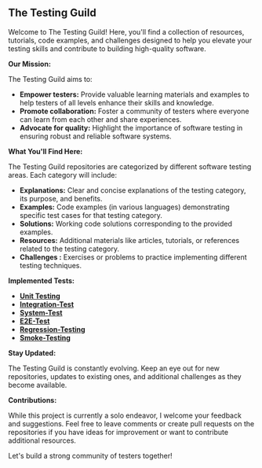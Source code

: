 ## The Testing Guild

Welcome to The Testing Guild! Here, you'll find a collection of resources, tutorials, code examples, and challenges designed to help you elevate your testing skills and contribute to building high-quality software.

**Our Mission:**

The Testing Guild aims to:

* **Empower testers:**  Provide valuable learning materials and examples to help testers of all levels enhance their skills and knowledge.
* **Promote collaboration:**  Foster a community of testers where everyone can learn from each other and share experiences.
* **Advocate for quality:**  Highlight the importance of software testing in ensuring robust and reliable software systems.

**What You'll Find Here:**

The Testing Guild repositories are categorized by different software testing areas. Each category will include:

*  **Explanations:** Clear and concise explanations of the testing category, its purpose, and benefits.
*  **Examples:** Code examples (in various languages) demonstrating specific test cases for that testing category.
*  **Solutions:** Working code solutions corresponding to the provided examples.
*  **Resources:** Additional materials like articles, tutorials, or references related to the testing category.
*  **Challenges :** Exercises or problems to practice implementing different testing techniques.

**Implemented Tests:**

* **[Unit Testing](https://github.com/Testing-Guild/Unit-Testing)**
* **[Integration-Test](https://github.com/Testing-Guild/Integration-Test)**
* **[System-Test](https://github.com/Testing-Guild/System-Testing)**
* **[E2E-Test](https://github.com/Testing-Guild/E2E-Testing)**
* **[Regression-Testing](https://github.com/Testing-Guild/Regression-Testing)**
* **[Smoke-Testing](https://github.com/Testing-Guild/Smoke-Testing)**

**Stay Updated:**

The Testing Guild is constantly evolving.  Keep an eye out for new repositories, updates to existing ones, and additional challenges as they become available.

**Contributions:**

While this project is currently a solo endeavor, I welcome your feedback and suggestions. Feel free to leave comments or create pull requests on the repositories if you have ideas for improvement or want to contribute additional resources. 

Let's build a strong community of testers together!
